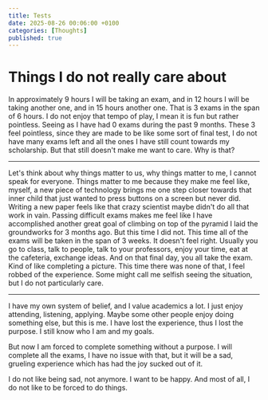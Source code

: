 ```yaml
---
title: Tests
date: 2025-08-26 00:06:00 +0100
categories: [Thoughts]
published: true
---
```


# Things I do not really care about

In approximately 9 hours I will be taking an exam, and in 12 hours I will be taking another one, and in 15 hours another one. That is 3 exams in the span of 6 hours. I do not enjoy that tempo of play, I mean it is fun but rather pointless. Seeing as I have had 0 exams during the past 9 months. These 3 feel pointless, since they are made to be like some sort of final test, I do not have many exams left and all the ones I have still count towards my scholarship. But that still doesn't make me want to care. Why is that? 

---

Let's think about why things matter to us, why things matter to me, I cannot speak for everyone. Things matter to me because they make me feel like, myself, a new piece of technology brings me one step closer towards that inner child that just wanted to press buttons on a screen but never did. Writing a new paper feels like that crazy scientist maybe didn't do all that work in vain. Passing difficult exams makes me feel like I have accomplished another great goal of climbing on top of the pyramid I laid the groundworks for 3 months ago. But this time I did not. This time all of the exams will be taken in the span of 3 weeks. It doesn't feel right. Usually you go to class, talk to people, talk to your professors, enjoy your time, eat at the cafeteria, exchange ideas. And on that final day, you all take the exam. Kind of like completing a picture. This time there was none of that, I feel robbed of the experience. Some might call me selfish seeing the situation, but I do not particularly care.

---

I have my own system of belief, and I value academics a lot. I just enjoy attending, listening, applying. Maybe some other people enjoy doing something else, but this is me. I have lost the experience, thus I lost the purpose. I still know who I am and my goals. 


But now I am forced to complete something without a purpose. I will complete all the exams, I have no issue with that, but it will be a sad, grueling experience which has had the joy sucked out of it. 

I do not like being sad, not anymore. I want to be happy. And most of all, I do not like to be forced to do things.
